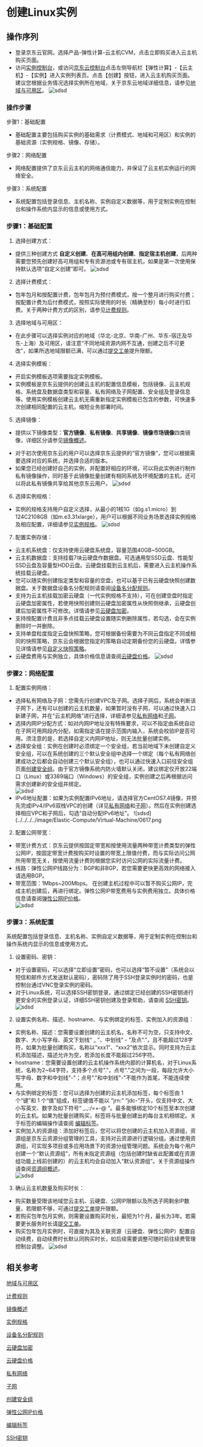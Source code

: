 # 创建Linux实例
## 操作序列
- 登录京东云官网。选择产品-弹性计算-云主机CVM，点击立即购买进入云主机购买页面。
- 访问[实例控制台](https://cns-console.jdcloud.com/host/compute/list)，或访问[京东云控制台](https://console.jdcloud.com)点击左侧导航栏【弹性计算】-【云主机】-【实例】进入实例列表页。点击【创建】按钮，进入云主机购买页面。建议您根据业务情况选择实例所在地域，关于京东云地域详细信息，请参见[地域与可用区](../Introduction/Regions-and-AvailabilityZones.md)。
![sdsd](../../../../image/Elastic-Compute/Virtual-Machine/0601.jpg)
### 操作步骤
步骤1：基础配置
- 基础配置主要包括购买实例的基础需求（计费模式、地域和可用区）和实例的基础资源（实例规格、镜像、存储）。

步骤2：网络配置
- 网络配置提供了京东云云主机的网络通信能力，并保证了云主机实例运行的网络安全。

步骤3：系统配置
- 系统配置包括登录信息、主机名称、实例自定义数据等，用于定制实例在控制台和操作系统内显示的信息或使用方式。
### 步骤1：基础配置
1. 选择创建方式：
 * 提供三种创建方式 **自定义创建**、**在高可用组内创建**、**指定宿主机创建**，后两种需要您预先创建好高可用组和专有资源池或专有宿主机，如果是第一次使用保持默认选项“自定义创建”即可。
![sdsd](../../../../image/Elastic-Compute/Virtual-Machine/0701.png)
2. 选择计费模式：
 * 包年包月和按配置计费，包年包月为预付费模式，按一个整月进行购买付费；按配置计费为后付费模式，按照实际使用的时长（精确至秒）每小时进行扣费。关于两种计费方式的区别，请参见[计费规则](../Pricing/Billing-Rules.md)。
3. 选择地域与可用区：
 * 在此步骤可以选择实例对应的地域（华北-北京、华南-广州、华东-宿迁及华东-上海）及可用区，请注意“不同地域资源内网不互通，创建之后不可更改”，如果所选地域限额已满，可以通过[提交工单](https://ticket.jdcloud.com/myorder/submit)提升限额。
4. 选择实例模板：
- 开启实例模板选项需要指定实例模板。
- 实例模板是京东云提供的创建云主机的配置信息模板，包括镜像、云主机规格、系统盘及数据盘类型和容量、私有网络及子网配置、安全组及登录信息等。使用实例模板创建云主机无需重新指定实例模板已包含的参数，可快速多次创建相同配置的云主机，缩短业务部署时间。
5. 选择镜像：
- 提供以下镜像类型：**官方镜像**、**私有镜像**、**共享镜像**、**镜像市场镜像**四类镜像，详细区分请参见[镜像概述](../Operation-Guide/Image/Image-Overview.md)。
 * 对于初次使用京东云的用户可以选择京东云提供的“官方镜像”，您可以根据需要选择对应的系统，并选择合适的版本。
 * 如果您已经创建好自己的实例，并配置好相应的环境，可以将此实例进行制作私有镜像操作，同时基于此镜像批量创建有相同系统及环境配置的主机，还可以将此私有镜像共享给其他京东云用户。 
![sdsd](../../../../image/Elastic-Compute/Virtual-Machine/0605.png)
6. 选择实例规格：
 * 实例的规格支持用户自定义选择，从最小的1核1G（如g.s1.micro）到124C2108GB（如m.e3.31xlarge），用户可以根据不同业务场景选择实例规格及相应配置，详细请参见[实例规格](../Introduction/Instance-Type-Family.md)。
![sdsd](../../../../image/Elastic-Compute/Virtual-Machine/0606.png)
7. 配置实例存储：
  * 云主机系统盘：仅支持使用云硬盘系统盘，容量范围40GB~500GB。                
  * 云主机数据盘：支持挂载7块云硬盘作数据盘。可选通用型SSD云盘、性能型SSD云盘及容量型HDD云盘。云硬盘挂载到云主机后，需要进入云主机操作系统挂载云硬盘。     
  * 您可以随实例创建指定类型和容量的空盘，也可以基于已有云硬盘快照创建数据盘。关于数据盘设备名分配规则请查阅[设备名分配规则](../Operation-Guide/Storage/Assign-Device-Name.md)。
  * 支持为云主机挂载加密云硬盘（一代实例规格不支持），可在创建空盘时指定云硬盘加密属性，若使用快照创建则云硬盘加密属性从快照侧继承，云硬盘创建后加密属性不可修改。详情请参见[云硬盘加密](../Operation-Guide/Storage/Encryption-of-Cloud-Disk.md)。 
  * 支持按配置计费且非多点挂载云硬盘设置随实例删除属性，若勾选，会在实例删除时一并删除。
  * 支持单盘粒度指定云盘快照策略，您可根据备份需要为不同云盘指定不同或相同的快照策略，京东云会根据您指定的策略自动定期备份您的云硬盘。详情参见详情请参见[自定义快照策略](https://docs.jdcloud.com/cn/cloud-disk-service/snapshotpolicy)。 
  * 云硬盘费用与实例独立，具体价格信息请查阅[云硬盘价格](http://docs.jdcloud.com/cn/cloud-disk-service/billing-rules)。
![sdsd](../../../../image/Elastic-Compute/Virtual-Machine/0609.png)
### 步骤2：网络配置
1. 配置实例网络：  
  * 选择私有网络及子网：您需先行创建VPC及子网。选择子网后，系统会判断该子网下，还有可以创建的云主机数量，如果暂时没有子网，可以通过快速入口新建子网，并在“云主机网络”进行选择，详细请参见[私有网络](http://docs.jdcloud.com/cn/virtual-private-cloud/product-overview)和[子网](http://docs.jdcloud.com/cn/virtual-private-cloud/subnet-features)。
  * 选择内网IP分配方式：如对内网IP地址没有特殊要求，可以不指定由系统自动在子网可用网段内分配，如需指定请在提示范围内输入，系统会校验IP是否可用。须注意的是，若选择自定义内网IP地址，则无法批量创建实例。
  * 选择安全组：实例在创建时必须绑定一个安全组，若当前地域下未创建自定义安全组，可以在系统创建的三个默认安全组中选择一个绑定（每个私有网络创建成功之后都会自动创建三个默认安全组），也可以通过快速入口前往安全组页面[创建安全组](http://docs.jdcloud.com/cn/virtual-private-cloud/security-group-configuration)。由于官方镜像系统内防火墙默认关闭，建议绑定仅开放22端口（Linux）或3389端口（Windows）的安全组，实例创建之后再根据访问需求创建新的安全组并绑定。    
![sdsd](../../../../image/Elastic-Compute/Virtual-Machine/0610.png)
  * IPv6地址配置：如果为实例配置IPv6地址，请选择官方CentOS7.4镜像，并预先完成IPv4/IPv6双栈VPC的创建（详见[私有网络](http://docs.jdcloud.com/cn/virtual-private-cloud/product-overview)和[子网](http://docs.jdcloud.com/cn/virtual-private-cloud/subnet-features)）。然后在实例创建选择相应VPC和子网后，勾选“自动分配IPv6地址”。
![sdsd](../../../../image/Elastic-Compute/Virtual-Machine/0617.png
2. 配置公网带宽：
  * 带宽计费方式：京东云提供按固定带宽和按使用流量两种带宽计费类型的弹性公网IP，按固定带宽计费按购买时设置的带宽上限值付费，而与实际访问公网所用带宽无关，按使用流量计费则根据您实时访问公网的实际流量计费。
  * 线路：弹性公网IP线路分为：BGP和非BGP，若您需要更快更高效的网络接入请选用BGP。                
  * 带宽范围：1Mbps~200Mbps。
在创建主机过程中可以暂不购买公网IP，完成主机创建后，再进行绑定。弹性公网IP带宽费用与实例费用独立。具体价格信息请查阅[弹性公网IP价格](../../../Networking/Elastic-IP/Pricing/Price-Overview.md)。      
![sdsd](../../../../image/Elastic-Compute/Virtual-Machine/0611.png)
### 步骤3：系统配置
系统配置包括登录信息、主机名称、实例自定义数据等，用于定制实例在控制台和操作系统内显示的信息或使用方式。
1. 设置密码、密钥：
  * 对于设置密码，可以选择“立即设置”密码，也可以选择“暂不设置”（系统会以短信和邮件方式发送默认密码），密码除了用于SSH登录实例时的密码，也是控制台通过VNC登录实例的密码。     
  * 对于Linux系统，可以选择SSH密钥登录，通过绑定已经创建的SSH密钥进行更安全的实例登录认证，详细SSH密钥创建及登录帮助，请查阅 [SSH密钥](../Operation-Guide/Key-Pair/KeyPair-Overview.md)。  
![sdsd](../../../../image/Elastic-Compute/Virtual-Machine/0613.png)
2. 设置实例名称、描述、hostname、与实例绑定的标签、实例加入的资源组：
  * 实例名称、描述：您需要设置创建的云主机名，名称不可为空，只支持中文、数字、大小写字母、英文下划线“ _ ”、中划线“ - ”及点“.”，且不能超过128字符，如果为批量创建购买，名称以“xxx1”、“xxx2”依次显示。同时支持为云主机添加描述，描述允许为空，若添加长度不能超过256字符。
  * hostname：您需要设置创建的云主机操作系统内部的计算机名，对于Linux系统，名称为2~64字符，支持多个点号"."，点号“.”之间为一段，每段允许大小写字母、数字和中划线"-"；点号"."和中划线"-"不能作为首尾，不能连续使用。
  * 与实例绑定的标签：您可以选择为创建的云主机添加标签，每个标签由 1 个“键”和 1 个“值”组成，标签键值不能以 "jrn:" “jdc-”开头，仅支持中文，大小写英文、数字及如下符号“ _.,:/=+-@ ”。最多能够绑定10个标签至本次创建的云主机。如果为批量创建购买，标签将与批量创建出的每台主机相绑定。关于标签的编辑操作请查阅 [编辑标签](../Operation-Guide/Tag/Edit-Tag.md)。
  * 实例加入的资源组：添加好标签后，您可以将您创建的云主机加入资源组，资源组是京东云资源分组管理的工具，支持对云资源进行逻辑分组。通过使用资源组，可实现多项目或多应用场景下的资源分组管理问题。系统会为每个用户创建一个“默认资源组”，所有未指定资源组（包括创建时缺省此配置或在资源组功能上线前创建的）的云主机均会自动加入“默认资源组”。关于资源组操作请查阅[资源组概述](https://docs.jdcloud.com/cn/virtual-machines/resource-group-introduction)。  
![sdsd](../../../../image/Elastic-Compute/Virtual-Machine/0619.png)   
3. 确认云主机数量及购买时长：
  * 购买数量受限该地域您云主机、云硬盘、公网IP限额以及所选子网剩余IP数量，若限额不够，可通过[提交工单](https://ticket.jdcloud.com/myorder/submit)提升限额。
  * 若购买包年包月实例，则需要设置购买时长，最短为1个月，最长为3年。若需要更长服务时长请[提交工单](https://ticket.jdcloud.com/myorder/submit)。
  * 购买包年包月实例时，可直接为其及关联资源（云硬盘、弹性公网IP）配置自动续费，自动续费时长默认同购买时长，如后续需要调整可随时前往续费管理控制台调整。
![sdsd](../../../../image/Elastic-Compute/Virtual-Machine/0614.png)
## 相关参考

[地域与可用区](../Introduction/Regions-and-AvailabilityZones.md)

[计费规则](../Pricing/Billing-Rules.md)

[镜像概述](../Operation-Guide/Image/Image-Overview.md)

[实例规格](../Introduction/Instance-Type-Family.md)

[设备名分配规则](../Operation-Guide/Storage/Assign-Device-Name.md)

[云硬盘加密](../Operation-Guide/Storage/Encryption-of-Cloud-Disk.md)

[云硬盘价格](http://docs.jdcloud.com/cn/cloud-disk-service/billing-rules)

[私有网络](http://docs.jdcloud.com/cn/virtual-private-cloud/product-overview)

[子网](http://docs.jdcloud.com/cn/virtual-private-cloud/subnet-features)

[创建安全组](http://docs.jdcloud.com/cn/virtual-private-cloud/security-group-configuration)

[弹性公网IP价格](../../../Networking/Elastic-IP/Pricing/Price-Overview.md)

[编辑标签](../Operation-Guide/Tag/Edit-Tag.md)
 
[SSH密钥](../Operation-Guide/Key-Pair/KeyPair-Overview.md)

